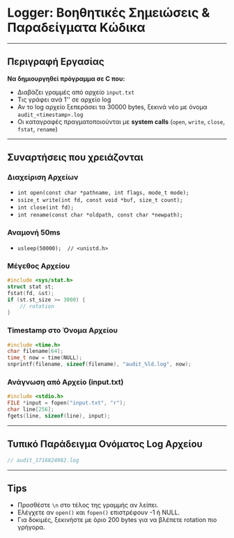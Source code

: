 # Logger: Βοηθητικές Σημειώσεις & Παραδείγματα Κώδικα

---

## Περιγραφή Εργασίας

**Να δημιουργηθεί πρόγραμμα σε C που:**
- Διαβάζει γραμμές από αρχείο `input.txt`
- Τις γράφει ανά 1'' σε αρχείο log
- Αν το log αρχείο ξεπεράσει τα 30000 bytes, ξεκινά νέο με όνομα `audit_<timestamp>.log`
- Οι καταγραφές πραγματοποιούνται με **system calls** (`open`, `write`, `close`, `fstat`, `rename`)

---

## Συναρτήσεις που χρειάζονται

### Διαχείριση Αρχείων
- `int open(const char *pathname, int flags, mode_t mode);`
- `ssize_t write(int fd, const void *buf, size_t count);`
- `int close(int fd);`
- `int rename(const char *oldpath, const char *newpath);`

### Αναμονή 50ms
- `usleep(50000);  // <unistd.h>`

### Μέγεθος Αρχείου
```c
#include <sys/stat.h>
struct stat st;
fstat(fd, &st);
if (st.st_size >= 3000) {
    // rotation
}
```

### Timestamp στο Όνομα Αρχείου
```c
#include <time.h>
char filename[64];
time_t now = time(NULL);
snprintf(filename, sizeof(filename), "audit_%ld.log", now);
```

### Ανάγνωση από Αρχείο (input.txt)
```c
#include <stdio.h>
FILE *input = fopen("input.txt", "r");
char line[256];
fgets(line, sizeof(line), input);
```

---

## Τυπικό Παράδειγμα Ονόματος Log Αρχείου
```c
// audit_1716824982.log
```

---

## Tips
- Προσθέστε `\n` στο τέλος της γραμμής αν λείπει.
- Ελέγχετε αν `open()` και `fopen()` επιστρέφουν -1 ή NULL.
- Για δοκιμές, ξεκινήστε με όριο 200 bytes για να βλέπετε rotation πιο γρήγορα.
